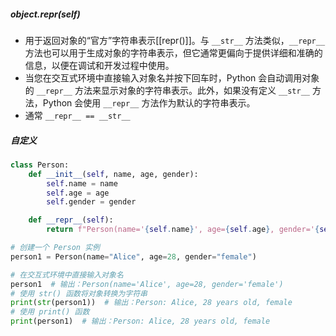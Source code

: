 ##### **object.__repr__(self)**
- 用于返回对象的“官方”字符串表示[[repr()]]。与 `__str__` 方法类似，`__repr__` 方法也可以用于生成对象的字符串表示，但它通常更偏向于提供详细和准确的信息，以便在调试和开发过程中使用。
- 当您在交互式环境中直接输入对象名并按下回车时，Python 会自动调用对象的 `__repr__` 方法来显示对象的字符串表示。此外，如果没有定义 `__str__` 方法，Python 会使用 `__repr__` 方法作为默认的字符串表示。
- 通常 `__repr__ == __str__`
##### 自定义

```python
class Person:
    def __init__(self, name, age, gender):
        self.name = name
        self.age = age
        self.gender = gender

    def __repr__(self):
        return f"Person(name='{self.name}', age={self.age}, gender='{self.gender}')"

# 创建一个 Person 实例
person1 = Person(name="Alice", age=28, gender="female")

# 在交互式环境中直接输入对象名
person1  # 输出：Person(name='Alice', age=28, gender='female')
# 使用 str() 函数将对象转换为字符串
print(str(person1))  # 输出：Person: Alice, 28 years old, female
# 使用 print() 函数
print(person1)  # 输出：Person: Alice, 28 years old, female
```
